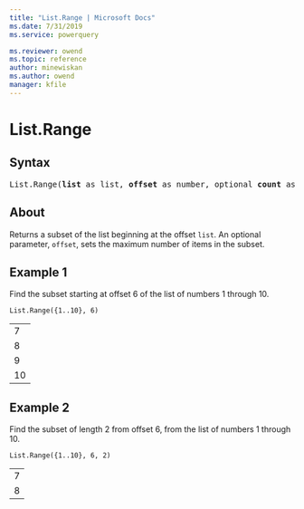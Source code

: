 ```yaml
---
title: "List.Range | Microsoft Docs"
ms.date: 7/31/2019
ms.service: powerquery

ms.reviewer: owend
ms.topic: reference
author: minewiskan
ms.author: owend
manager: kfile
---
```

# List.Range

## Syntax

<pre>
List.Range(<b>list</b> as list, <b>offset</b> as number, optional <b>count</b> as nullable number) as list 
</pre>
  
## About  
Returns a subset of the list beginning at the offset `list`. An optional parameter, `offset`, sets the maximum number of items in the subset.

## Example 1
Find the subset starting at offset 6 of the list of numbers 1 through 10.

```powerquery-m
List.Range({1..10}, 6)
```

<table> <tr><td>7</td></tr> <tr><td>8</td></tr> <tr><td>9</td></tr> <tr><td>10</td></tr> </table>

## Example 2
Find the subset of length 2 from offset 6, from the list of numbers 1 through 10.

```powerquery-m
List.Range({1..10}, 6, 2)
```

<table> <tr><td>7</td></tr> <tr><td>8</td></tr> </table>
